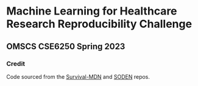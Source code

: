 # Machine Learning for Healthcare Research Reproducibility Challenge
## OMSCS CSE6250 Spring 2023

### Credit
Code sourced from the [Survival-MDN](https://github.com/XintianHan/Survival-MDN) and [SODEN](https://github.com/jiaqima/SODEN) repos.
